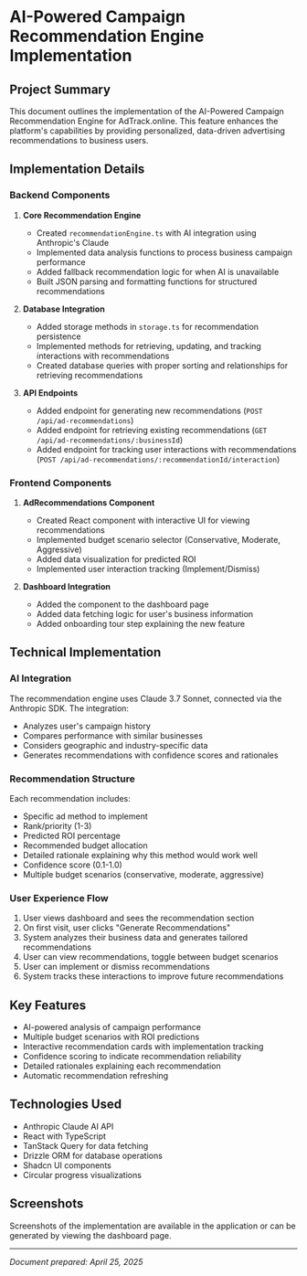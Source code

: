 # AI-Powered Campaign Recommendation Engine Implementation

## Project Summary
This document outlines the implementation of the AI-Powered Campaign Recommendation Engine for AdTrack.online. This feature enhances the platform's capabilities by providing personalized, data-driven advertising recommendations to business users.

## Implementation Details

### Backend Components
1. **Core Recommendation Engine**
   - Created `recommendationEngine.ts` with AI integration using Anthropic's Claude
   - Implemented data analysis functions to process business campaign performance
   - Added fallback recommendation logic for when AI is unavailable
   - Built JSON parsing and formatting functions for structured recommendations

2. **Database Integration**
   - Added storage methods in `storage.ts` for recommendation persistence
   - Implemented methods for retrieving, updating, and tracking interactions with recommendations
   - Created database queries with proper sorting and relationships for retrieving recommendations

3. **API Endpoints**
   - Added endpoint for generating new recommendations (`POST /api/ad-recommendations`)
   - Added endpoint for retrieving existing recommendations (`GET /api/ad-recommendations/:businessId`)
   - Added endpoint for tracking user interactions with recommendations (`POST /api/ad-recommendations/:recommendationId/interaction`)

### Frontend Components
1. **AdRecommendations Component**
   - Created React component with interactive UI for viewing recommendations
   - Implemented budget scenario selector (Conservative, Moderate, Aggressive)
   - Added data visualization for predicted ROI
   - Implemented user interaction tracking (Implement/Dismiss)

2. **Dashboard Integration**
   - Added the component to the dashboard page
   - Added data fetching logic for user's business information
   - Added onboarding tour step explaining the new feature

## Technical Implementation

### AI Integration
The recommendation engine uses Claude 3.7 Sonnet, connected via the Anthropic SDK. The integration:
- Analyzes user's campaign history
- Compares performance with similar businesses
- Considers geographic and industry-specific data
- Generates recommendations with confidence scores and rationales

### Recommendation Structure
Each recommendation includes:
- Specific ad method to implement
- Rank/priority (1-3)
- Predicted ROI percentage
- Recommended budget allocation
- Detailed rationale explaining why this method would work well
- Confidence score (0.1-1.0)
- Multiple budget scenarios (conservative, moderate, aggressive)

### User Experience Flow
1. User views dashboard and sees the recommendation section
2. On first visit, user clicks "Generate Recommendations"
3. System analyzes their business data and generates tailored recommendations
4. User can view recommendations, toggle between budget scenarios
5. User can implement or dismiss recommendations
6. System tracks these interactions to improve future recommendations

## Key Features
- AI-powered analysis of campaign performance
- Multiple budget scenarios with ROI predictions
- Interactive recommendation cards with implementation tracking
- Confidence scoring to indicate recommendation reliability
- Detailed rationales explaining each recommendation
- Automatic recommendation refreshing

## Technologies Used
- Anthropic Claude AI API
- React with TypeScript
- TanStack Query for data fetching
- Drizzle ORM for database operations
- Shadcn UI components
- Circular progress visualizations

## Screenshots
Screenshots of the implementation are available in the application or can be generated by viewing the dashboard page.

---

*Document prepared: April 25, 2025*